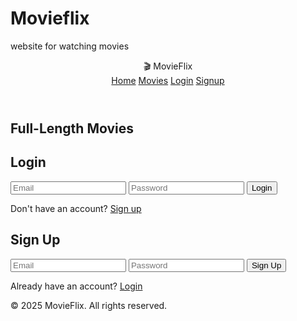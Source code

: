 # Movieflix
website for watching movies
<!DOCTYPE html>
<html lang="en">
<head>
  <meta charset="UTF-8" />
  <meta name="viewport" content="width=device-width, initial-scale=1.0"/>
  <title>MovieFlix | Movies</title>
  <link href="https://cdn.jsdelivr.net/npm/tailwindcss@2.2.19/dist/tailwind.min.css" rel="stylesheet">
</head>
<body class="bg-gray-900 text-white">
  <!-- Header -->
  <header class="bg-gray-800 flex items-center justify-between px-6 py-4">
    <div class="text-2xl font-bold">🎬 MovieFlix</div>
    <nav class="space-x-6">
      <a href="index.html" class="hover:text-red-400">Home</a>
      <a href="movies.html" class="hover:text-red-400">Movies</a>
      <a href="#" onclick="showLogin()" class="hover:text-red-400">Login</a>
      <a href="#" onclick="showSignup()" class="hover:text-red-400">Signup</a>
    </nav>
  </header>

  <!-- Movie Grid -->
  <section class="py-16 px-6">
    <h2 class="text-3xl font-semibold mb-8 text-center">Full-Length Movies</h2>
    <div class="grid grid-cols-1 sm:grid-cols-2 md:grid-cols-3 lg:grid-cols-4 gap-6" id="movie-grid"></div>
  </section>

  <!-- Login Modal -->
  <div id="loginModal" class="fixed inset-0 bg-black bg-opacity-70 flex items-center justify-center hidden z-50">
    <div class="bg-gray-800 p-8 rounded-lg w-full max-w-md">
      <h2 class="text-xl font-bold mb-4">Login</h2>
      <input id="loginEmail" type="email" placeholder="Email" class="w-full mb-4 px-3 py-2 bg-gray-700 rounded">
      <input id="loginPassword" type="password" placeholder="Password" class="w-full mb-4 px-3 py-2 bg-gray-700 rounded">
      <button onclick="loginUser()" class="w-full bg-red-500 hover:bg-red-600 py-2 rounded">Login</button>
      <p class="mt-4 text-sm text-center">Don't have an account? <a href="#" onclick="switchToSignup()" class="text-red-400">Sign up</a></p>
    </div>
  </div>

  <!-- Signup Modal -->
  <div id="signupModal" class="fixed inset-0 bg-black bg-opacity-70 flex items-center justify-center hidden z-50">
    <div class="bg-gray-800 p-8 rounded-lg w-full max-w-md">
      <h2 class="text-xl font-bold mb-4">Sign Up</h2>
      <input id="signupEmail" type="email" placeholder="Email" class="w-full mb-4 px-3 py-2 bg-gray-700 rounded">
      <input id="signupPassword" type="password" placeholder="Password" class="w-full mb-4 px-3 py-2 bg-gray-700 rounded">
      <button onclick="signupUser()" class="w-full bg-red-500 hover:bg-red-600 py-2 rounded">Sign Up</button>
      <p class="mt-4 text-sm text-center">Already have an account? <a href="#" onclick="switchToLogin()" class="text-red-400">Login</a></p>
    </div>
  </div>

  <!-- Footer -->
  <footer class="bg-gray-800 text-center py-4 text-sm text-gray-400">© 2025 MovieFlix. All rights reserved.</footer>

  <!-- JavaScript -->
  <script>
    const movies = [
      { title: "The Dark Knight", id: "EXeTwQWrcwY" },
      { title: "Inception", id: "YoHD9XEInc0" },
      { title: "Zindagi Na Milegi Dobara", id: "tgbNymZ7vqY" },
      { title: "The Matrix", id: "m8e-FF8MsqU" },
      { title: "Doctor Strange", id: "aWzlQ2N6qqg" },
      { title: "Pushpa", id: "Q1NKMPhP8PY" },
      { title: "3 Idiots", id: "K0eDlFX9GMc" },
      { title: "Interstellar", id: "zSWdZVtXT7E" },
      { title: "Drishyam 2", id: "fDbhpk1zBeQ" },
      { title: "Avatar", id: "5PSNL1qE6VY" },
      { title: "Bahubali 2", id: "G62HrubdD6o" },
      { title: "Parasite", id: "SEUXfv87Wpk" },
      { title: "PK", id: "SOXWc32k4zA" },
      { title: "DDLJ", id: "c25GKl5VNeY" },
      { title: "Iron Man", id: "8ugaeA-nMTc" },
      { title: "Transformers", id: "v8ItGrI-Ou0" },
      { title: "Dangal", id: "x_7YlGv9u1g" },
      { title: "Mission Mangal", id: "r9UuNqK9VJw" },
      { title: "Shershaah", id: "Q0FTXnefVBA" },
      { title: "Gully Boy", id: "JfbxcD6biOk" },
      { title: "Uri: The Surgical Strike", id: "HJDW6G6p3Z4" },
      { title: "Titanic", id: "2e-eXJ6HgkQ" },
      { title: "John Wick", id: "2AUmvWm5ZDQ" },
      { title: "Joker", id: "zAGVQLHvwOY" },
      { title: "Fast & Furious 7", id: "Skpu5HaVkOc" },
      { title: "The Avengers", id: "eOrNdBpGMv8" },
      { title: "Baby (Hindi)", id: "OB8xQH_cPVw" },
      { title: "KGF Chapter 2", id: "0pGQUoK3tk8" },
      { title: "Baahubali: The Beginning", id: "sOEg_YZQsTI" },
      { title: "Captain America: Civil War", id: "dKrVegVI0Us" },
      { title: "The Pursuit of Happyness", id: "89Kq8SDyvfg" },
      { title: "Chak De! India", id: "6a0-dSMWm5g" },
      { title: "Avengers: Infinity War", id: "6ZfuNTqbHE8" },
      { title: "Bajrangi Bhaijaan", id: "4nwAra0mz_Q" },
      { title: "The Revenant", id: "LoebZZ8K5N0" },
      { title: "Black Panther", id: "xjDjIWPwcPU" }
    ];

    const grid = document.getElementById('movie-grid');
    movies.forEach(movie => {
      const card = document.createElement('div');
      card.className = "bg-gray-800 rounded-lg overflow-hidden";
      card.innerHTML = `
        <img src="https://img.youtube.com/vi/${movie.id}/0.jpg" alt="${movie.title}" class="w-full">
        <div class="p-4">
          <h3 class="text-lg font-semibold">${movie.title}</h3>
          <a href="https://www.youtube.com/embed/${movie.id}" target="_blank" class="text-red-400 hover:underline">Watch Now</a>
        </div>
      `;
      grid.appendChild(card);
    });

    // Auth functions
    function showLogin() {
      document.getElementById('loginModal').classList.remove('hidden');
    }
    function showSignup() {
      document.getElementById('signupModal').classList.remove('hidden');
    }
    function switchToSignup() {
      document.getElementById('loginModal').classList.add('hidden');
      showSignup();
    }
    function switchToLogin() {
      document.getElementById('signupModal').classList.add('hidden');
      showLogin();
    }
    function signupUser() {
      const email = document.getElementById('signupEmail').value;
      const password = document.getElementById('signupPassword').value;
      if (email && password) {
        localStorage.setItem(email, password);
        alert('Signup successful! Now login.');
        document.getElementById('signupModal').classList.add('hidden');
        showLogin();
      } else {
        alert('Please fill all fields');
      }
    }
    function loginUser() {
      const email = document.getElementById('loginEmail').value;
      const password = document.getElementById('loginPassword').value;
      const storedPassword = localStorage.getItem(email);
      if (storedPassword === password) {
        alert('Login successful!');
        document.getElementById('loginModal').classList.add('hidden');
      } else {
        alert('Invalid credentials!');
      }
    }
  </script>
</body>
</html>

